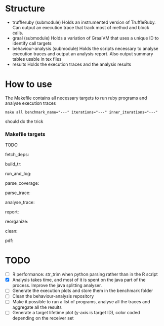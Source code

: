 # Structure
- truffleruby (submodule)
Holds an instrumented version of TruffleRuby. Can output an execution trace that track most of method and block calls.
- graal (submodule)
Holds a variation of GraalVM that uses a unique ID to identify call targets
- behaviour-analysis (submodule)
Holds the scripts necessary to analyse execution traces and output an analysis report.
Also output summary tables usable in tex files
- results
Holds the execution traces and the analysis results

# How to use
The Makefile contains all necessary targets to run ruby programs and analyse execution traces

    make all benchmark_name="---" iterations="---" inner_iterations="---"

should do the trick

### Makefile targets

TODO

fetch_deps:


build_tr: 

     
run_and_log:


parse_coverage:


parse_trace:


analyse_trace:

		  
report:


reorganize:


clean:


pdf:


# TODO
- [ ] R performance: str_trim when python parsing rather than in the R script
- [x] Analysis takes time, and most of it is spent on the java part of the process. Improve the java splitting analyser.
- [ ] Generate the execution plots and store them in the benchmark folder
- [ ] Clean the behaviour-analysis repository
- [ ] Make it possible to run a list of programs, analyse all the traces and aggregate all the results
- [ ] Generate a target lifetime plot (y-axis is target ID), color coded depending on the receiver set
